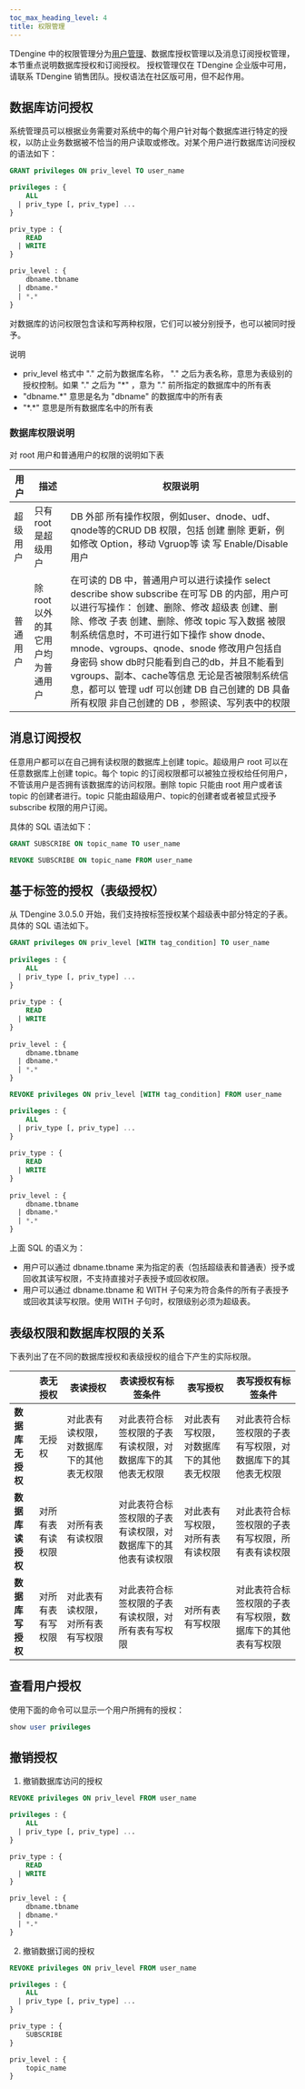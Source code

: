```yaml
---
toc_max_heading_level: 4
title: 权限管理
---
```


TDengine 中的权限管理分为[用户管理](../user)、数据库授权管理以及消息订阅授权管理，本节重点说明数据库授权和订阅授权。
授权管理仅在 TDengine 企业版中可用，请联系 TDengine 销售团队。授权语法在社区版可用，但不起作用。

## 数据库访问授权

系统管理员可以根据业务需要对系统中的每个用户针对每个数据库进行特定的授权，以防止业务数据被不恰当的用户读取或修改。对某个用户进行数据库访问授权的语法如下：

```sql
GRANT privileges ON priv_level TO user_name

privileges : {
    ALL
  | priv_type [, priv_type] ...
}

priv_type : {
    READ
  | WRITE
}

priv_level : {
    dbname.tbname
  | dbname.*
  | *.*
}
```

对数据库的访问权限包含读和写两种权限，它们可以被分别授予，也可以被同时授予。

说明

-   priv_level 格式中 "." 之前为数据库名称， "." 之后为表名称，意思为表级别的授权控制。如果 "." 之后为 "\*" ，意为 "." 前所指定的数据库中的所有表
-   "dbname.\*" 意思是名为 "dbname" 的数据库中的所有表
-   "\*.\*" 意思是所有数据库名中的所有表

### 数据库权限说明

对 root 用户和普通用户的权限的说明如下表

| 用户     | 描述                               | 权限说明                                                                                                                                                                                                                                                                                                                                                                                                                                                                              |
| -------- | ---------------------------------- | ------------------------------------------------------------------------------------------------------------------------------------------------------------------------------------------------------------------------------------------------------------------------------------------------------------------------------------------------------------------------------------------------------------------------------------------------------------------------------------- |
| 超级用户 | 只有 root 是超级用户               | DB 外部 所有操作权限，例如user、dnode、udf、qnode等的CRUD DB 权限，包括 创建 删除 更新，例如修改 Option，移动 Vgruop等 读 写 Enable/Disable 用户                                                                                                                                                                                                                                                                                                                                      |
| 普通用户 | 除 root 以外的其它用户均为普通用户 | 在可读的 DB 中，普通用户可以进行读操作 select describe show subscribe 在可写 DB 的内部，用户可以进行写操作： 创建、删除、修改 超级表 创建、删除、修改 子表 创建、删除、修改 topic 写入数据 被限制系统信息时，不可进行如下操作 show dnode、mnode、vgroups、qnode、snode 修改用户包括自身密码 show db时只能看到自己的db，并且不能看到vgroups、副本、cache等信息 无论是否被限制系统信息，都可以 管理 udf 可以创建 DB 自己创建的 DB 具备所有权限 非自己创建的 DB ，参照读、写列表中的权限 |

## 消息订阅授权

任意用户都可以在自己拥有读权限的数据库上创建 topic。超级用户 root 可以在任意数据库上创建 topic。每个 topic 的订阅权限都可以被独立授权给任何用户，不管该用户是否拥有该数据库的访问权限。删除 topic 只能由 root 用户或者该 topic 的创建者进行。topic 只能由超级用户、topic的创建者或者被显式授予 subscribe 权限的用户订阅。

具体的 SQL 语法如下：

```sql
GRANT SUBSCRIBE ON topic_name TO user_name

REVOKE SUBSCRIBE ON topic_name FROM user_name
```

## 基于标签的授权（表级授权）

从 TDengine 3.0.5.0 开始，我们支持按标签授权某个超级表中部分特定的子表。具体的 SQL 语法如下。

```sql
GRANT privileges ON priv_level [WITH tag_condition] TO user_name
 
privileges : {
    ALL
  | priv_type [, priv_type] ...
}
 
priv_type : {
    READ
  | WRITE
}
 
priv_level : {
    dbname.tbname
  | dbname.*
  | *.*
}

REVOKE privileges ON priv_level [WITH tag_condition] FROM user_name

privileges : {
    ALL
  | priv_type [, priv_type] ...
}
 
priv_type : {
    READ
  | WRITE
}
 
priv_level : {
    dbname.tbname
  | dbname.*
  | *.*
}
```

上面 SQL 的语义为：

- 用户可以通过 dbname.tbname 来为指定的表（包括超级表和普通表）授予或回收其读写权限，不支持直接对子表授予或回收权限。
- 用户可以通过 dbname.tbname 和 WITH 子句来为符合条件的所有子表授予或回收其读写权限。使用 WITH 子句时，权限级别必须为超级表。

## 表级权限和数据库权限的关系

下表列出了在不同的数据库授权和表级授权的组合下产生的实际权限。

|                  | **表无授权**     | **表读授权**                             | **表读授权有标签条件**                                       | **表写授权**                             | **表写授权有标签条件**                                     |
| ---------------- | ---------------- | ---------------------------------------- | ------------------------------------------------------------ | ---------------------------------------- | ---------------------------------------------------------- |
| **数据库无授权** | 无授权           | 对此表有读权限，对数据库下的其他表无权限 | 对此表符合标签权限的子表有读权限，对数据库下的其他表无权限   | 对此表有写权限，对数据库下的其他表无权限 | 对此表符合标签权限的子表有写权限，对数据库下的其他表无权限 |
| **数据库读授权** | 对所有表有读权限 | 对所有表有读权限                         | 对此表符合标签权限的子表有读权限，对数据库下的其他表有读权限 | 对此表有写权限，对所有表有读权限         | 对此表符合标签权限的子表有写权限，所有表有读权限           |
| **数据库写授权** | 对所有表有写权限 | 对此表有读权限，对所有表有写权限         | 对此表符合标签权限的子表有读权限，对所有表有写权限           | 对所有表有写权限                         | 对此表符合标签权限的子表有写权限，数据库下的其他表有写权限 |


## 查看用户授权

使用下面的命令可以显示一个用户所拥有的授权：

```sql
show user privileges 
```

## 撤销授权

1.  撤销数据库访问的授权

```sql
REVOKE privileges ON priv_level FROM user_name

privileges : {
    ALL
  | priv_type [, priv_type] ...
}

priv_type : {
    READ
  | WRITE
}

priv_level : {
    dbname.tbname
  | dbname.*
  | *.*
}
```

2.  撤销数据订阅的授权

```sql
REVOKE privileges ON priv_level FROM user_name

privileges : {
    ALL
  | priv_type [, priv_type] ...
}

priv_type : {
    SUBSCRIBE
}

priv_level : {
    topic_name
}
```
